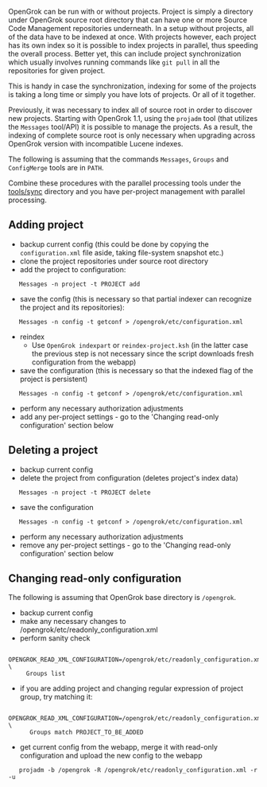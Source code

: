OpenGrok can be run with or without projects. Project is simply a directory under OpenGrok source root directory that can have one or more Source Code Management repositories underneath. In a setup without projects, all of the data have to be indexed at once. With projects however, each project has its own index so it is possible to index projects in parallel, thus speeding the overall process. Better yet, this can include project synchronization which usually involves running commands like `git pull` in all the repositories for given project.

This is handy in case the synchronization, indexing for some of the projects is taking a long time or simply you have lots of projects. Or all of it together.

Previously, it was necessary to index all of source root in order to discover new projects.
Starting with OpenGrok 1.1, using the `projadm` tool (that utilizes the `Messages` tool/API) it is possible to manage the projects.
As a result, the indexing of complete source root is only necessary when upgrading across OpenGrok version
with incompatible Lucene indexes.

The following is assuming that the commands `Messages`, `Groups` and `ConfigMerge` tools are in `PATH`.

Combine these procedures with the parallel processing tools under the [tools/sync](https://github.com/OpenGrok/OpenGrok/tree/master/tools/sync) directory and you have per-project management with parallel processing.

## Adding project

- backup current config (this could be done by copying the `configuration.xml` file aside, taking file-system snapshot etc.)
- clone the project repositories under source root directory
- add the project to configuration:
```
   Messages -n project -t PROJECT add
```
- save the config (this is necessary so that partial indexer can recognize the project and its repositories):
```
   Messages -n config -t getconf > /opengrok/etc/configuration.xml
```
- reindex
  - Use `OpenGrok indexpart` or `reindex-project.ksh` (in the latter case the previous step is not necessary since the script downloads fresh configuration from the webapp)
- save the configuration (this is necessary so that the indexed flag of the project is persistent) 
```
   Messages -n config -t getconf > /opengrok/etc/configuration.xml
```
- perform any necessary authorization adjustments
- add any per-project settings - go to the 'Changing read-only configuration' section below

## Deleting a project

- backup current config
- delete the project from configuration (deletes project's index data)
```
   Messages -n project -t PROJECT delete
```
- save the configuration 
```
   Messages -n config -t getconf > /opengrok/etc/configuration.xml
```
- perform any necessary authorization adjustments
- remove any per-project settings - go to the 'Changing read-only configuration' section below

## Changing read-only configuration

The following is assuming that OpenGrok base directory is `/opengrok`.

- backup current config
- make any necessary changes to /opengrok/etc/readonly_configuration.xml
- perform sanity check 
```
  OPENGROK_READ_XML_CONFIGURATION=/opengrok/etc/readonly_configuration.xml \
     Groups list
```
- if you are adding project and changing regular expression of project group, try matching it: 
```
  OPENGROK_READ_XML_CONFIGURATION=/opengrok/etc/readonly_configuration.xml \
      Groups match PROJECT_TO_BE_ADDED
```
- get current config from the webapp, merge it with read-only configuration and upload the new config to the webapp
```
   projadm -b /opengrok -R /opengrok/etc/readonly_configuration.xml -r -u
```